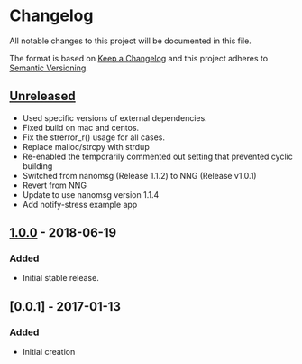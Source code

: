 # Changelog
All notable changes to this project will be documented in this file.

The format is based on [Keep a Changelog](http://keepachangelog.com/en/1.0.0/)
and this project adheres to [Semantic Versioning](http://semver.org/spec/v2.0.0.html).

## [Unreleased]

- Used specific versions of external dependencies.
- Fixed build on mac and centos.
- Fix the strerror_r() usage for all cases.
- Replace malloc/strcpy with strdup
- Re-enabled the temporarily commented out setting that prevented cyclic building
- Switched from nanomsg (Release 1.1.2) to NNG (Release v1.0.1)
- Revert from NNG
- Update to use nanomsg version 1.1.4
- Add notify-stress example app

## [1.0.0] - 2018-06-19
### Added
- Initial stable release.

## [0.0.1] - 2017-01-13
### Added
- Initial creation

[Unreleased]: https://github.com/Comcast/libparodus/compare/1.0.0...HEAD
[1.0.0]: https://github.com/Comcast/libparodus/compare/3d57eb64e06ff9cb363bec8142e728c50231f5e8...1.0.0
